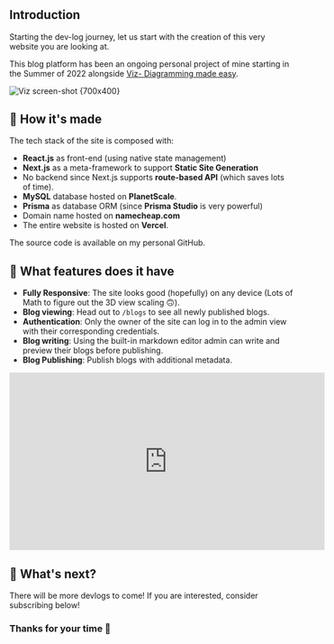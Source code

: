 #

## **Introduction**

Starting the dev-log journey, let us start with the creation of this very website you are looking at.

This blog platform has been an ongoing personal project of mine starting in the Summer of 2022 alongside [Viz- Diagramming made easy](https://viz.nathanluong.me).

![Viz screen-shot {700x400}](/viz-screenshot.png)

## **🤔 How it's made**

The tech stack of the site is composed with:

- **React.js** as front-end (using native state management)
- **Next.js** as a meta-framework to support **Static Site Generation**
- No backend since Next.js supports **route-based API** (which saves lots of time).
- **MySQL** database hosted on **PlanetScale**.
- **Prisma** as database ORM (since **Prisma Studio** is very powerful)
- Domain name hosted on **namecheap.com**
- The entire website is hosted on **Vercel**.

The source code is available on my personal GitHub.

## **🤔 What features does it have**

- **Fully Responsive**: The site looks good (hopefully) on any device (Lots of Math to figure out the 3D view scaling 🙃).
- **Blog viewing**: Head out to `/blogs` to see all newly published blogs.
- **Authentication**: Only the owner of the site can log in to the admin view with their corresponding credentials.
- **Blog writing**: Using the built-in markdown editor admin can write and preview their blogs before publishing.
- **Blog Publishing**: Publish blogs with additional metadata.

<center>
  <iframe width="560" height="315"
      src="https://www.youtube.com/embed/88Jv7J4yjU4"
      title="YouTube video player" frameborder="0"
      allow="accelerometer; autoplay; clipboard-write; encrypted-media; gyroscope; picture-in-picture; web-share"
      allowfullscreen>
  </iframe>
</center>

## **🤔 What's next?**

There will be more devlogs to come! If you are interested, consider subscribing below!

### Thanks for your time 🥐
